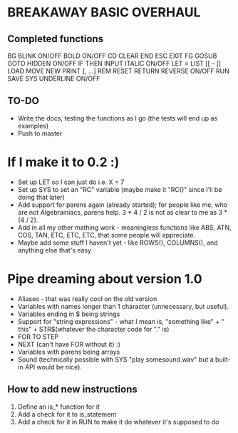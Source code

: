 # BREAKAWAY BASIC OVERHAUL

## Completed functions

BG <expression>
BLINK ON/OFF
BOLD ON/OFF
CD <string>
CLEAR
END
ESC <string>
EXIT
FG <expression>
GOSUB <expression>
GOTO <expression>
HIDDEN ON/OFF
IF <conditions> THEN <number or statement>
INPUT <variable>
ITALIC ON/OFF
LET <variable> = <expression>
LIST [<number>[ - <number>]]
LOAD <string>
MOVE <number> <number>
NEW
PRINT <expression>[, <expression>...]
REM <comment>
RESET
RETURN
REVERSE ON/OFF
RUN
SAVE <string>
SYS <string>
UNDERLINE ON/OFF

## TO-DO

* Write the docs, testing the functions as I go (the tests will end up as examples)
* Push to master

# If I make it to 0.2 :)

* Set up LET so I can just do i.e. X = 7
* Set up SYS to set an "RC" variable (maybe make it "RC()" since I'll be doing that later)
* Add support for parens again (already started); for people like me, who are not Algebrainiacs, parens help.  3 * 4 / 2 is not as clear to me as 3 * (4 / 2).
* Add in all my other mathing work - meaningless functions like ABS, ATN, COS, TAN, ETC, ETC, ETC, that some people will appreciate.
* Maybe add some stuff I haven't yet - like  ROWS(), COLUMNS(), and anything else that's easy

# Pipe dreaming about version 1.0

* Aliases - that was really cool on the old version
* Variables with names longer than 1 character (unnecessary, but useful).
* Variables ending in $ being strings
* Support for "string expressions" - what I mean is, "something like" + " this" + STR$(whatever the character code for "." is)
* FOR <expr> TO <expr> STEP <expression>
* NEXT (can't have FOR without it) :)
* Variables with parens being arrays
* Sound (technically possible with SYS "play somesound.wav" but a built-in API would be nice).

## How to add new instructions

1. Define an is_* function for it
2. Add a check for it to is_statement
3. Add a check for it in RUN to make it do whatever it's supposed to do
